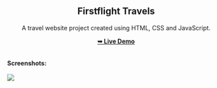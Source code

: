 <h2 align="center">Firstflight Travels</h2>
<div align="center">
<p>A travel website project created using HTML, CSS and JavaScript.</p>
<a href="http://127.0.0.1:5500/index.html" target="_blank"><strong>➥ Live Demo</strong></a>
</div> <br/><br/>
<b>Screenshots:</b> <br/><br/>
<img src="https://github.com/mohdrahil101/firstflight-travels/blob/main/readme%20images/readme-image.jpg"></img>
